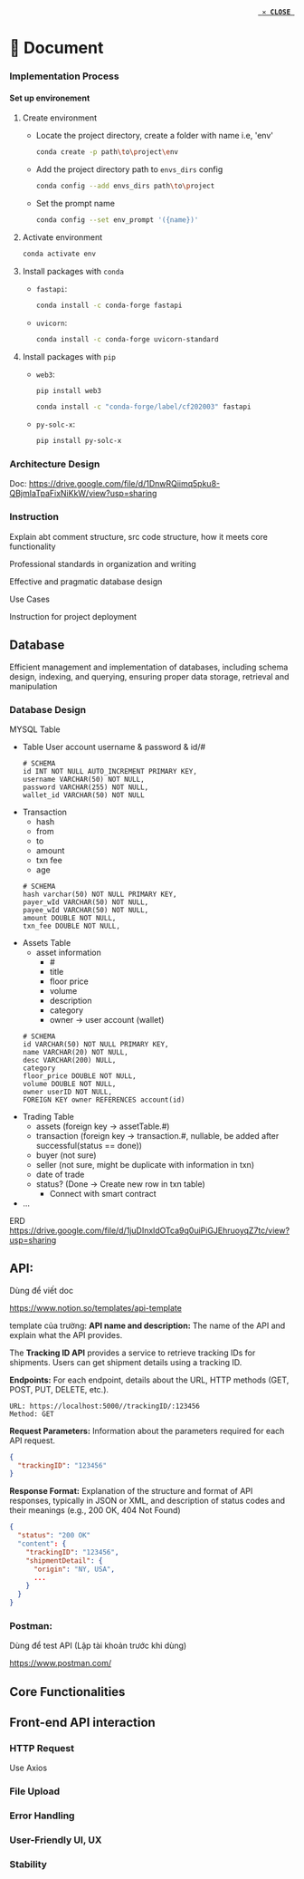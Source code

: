 <p align="right"><code><a href="/"><b> ✕ CLOSE <br></b></a></code></p>

# 📄 Document

### Implementation Process

#### Set up environement

1. Create environment
   - Locate the project directory, create a folder with name i.e, 'env' 

      ```bash
  	  conda create -p path\to\project\env
  	  ```
   - Add the project directory path to `envs_dirs` config

	  ```bash
      conda config --add envs_dirs path\to\project
      ```
   - Set the prompt name

  	 ```bash
     conda config --set env_prompt '({name})'
     ```
2. Activate environment
	```bash
	conda activate env
 	```
3. Install packages with `conda`
	
 	- `fastapi`:
		```bash
  		conda install -c conda-forge fastapi
  		```
     
	- `uvicorn`:
		```bash
  		conda install -c conda-forge uvicorn-standard
  		```

4. Install packages with `pip`
	
 	- `web3`:
		```bash
  		pip install web3
  		```

   		```bash
     	conda install -c "conda-forge/label/cf202003" fastapi
     	```
     
	- `py-solc-x`:
		```bash
  		pip install py-solc-x
  		```
	 

### Architecture Design
Doc: https://drive.google.com/file/d/1DnwRQiimq5pku8-QBjmIaTpaFixNiKkW/view?usp=sharing

### Instruction
Explain abt comment structure, src code structure, how it meets core functionality

Professional standards in organization and writing

Effective and pragmatic database design

Use Cases

Instruction for project deployment

## Database
Efficient management and implementation of databases, including schema design, indexing, and querying, ensuring proper data storage, retrieval and manipulation

### Database Design
MYSQL Table
- Table User account
    username & password & id/#
    ```
    # SCHEMA
    id INT NOT NULL AUTO_INCREMENT PRIMARY KEY,
    username VARCHAR(50) NOT NULL,
    password VARCHAR(255) NOT NULL,
    wallet_id VARCHAR(50) NOT NULL
    ```
- Transaction
    - hash
    - from
    - to
    - amount
    - txn fee
    - age
    ```
    # SCHEMA
    hash varchar(50) NOT NULL PRIMARY KEY,
    payer_wId VARCHAR(50) NOT NULL,
    payee_wId VARCHAR(50) NOT NULL,
    amount DOUBLE NOT NULL,
    txn_fee DOUBLE NOT NULL,
    ```
- Assets Table
    - asset information
        - \#
        - title
        - floor price
        - volume
        - description
        - category
        - owner -> user account (wallet)
    ```
    # SCHEMA
    id VARCHAR(50) NOT NULL PRIMARY KEY,
    name VARCHAR(20) NOT NULL,
    desc VARCHAR(200) NULL,
    category 
    floor_price DOUBLE NOT NULL,
    volume DOUBLE NOT NULL,
    owner userID NOT NULL,
    FOREIGN KEY owner REFERENCES account(id)   
    ```
- Trading Table
    - assets (foreign key -> assetTable.#)
    - transaction (foreign key -> transaction.#, nullable, be added after successful(status == done))
    - buyer (not sure)
    - seller (not sure, might be duplicate with information in txn)
    - date of trade
    - status? (Done -> Create new row in txn table)
        - Connect with smart contract
- ...

ERD
https://drive.google.com/file/d/1juDInxldOTca9q0uiPiGJEhruoyqZ7tc/view?usp=sharing

## API:
Dùng để viết doc

https://www.notion.so/templates/api-template

template của trường:
**API name and description:** The name of the API and explain what the API provides.

The **Tracking ID API** provides a service to retrieve tracking IDs for shipments. Users can get shipment details using a tracking ID.

**Endpoints:** For each endpoint, details about the URL, HTTP methods (GET, POST, PUT, DELETE, etc.).
```
URL: https://localhost:5000//trackingID/:123456
Method: GET
```

**Request Parameters:** Information about the parameters required for each API request.

```json
{
  "trackingID": "123456"
}
```

**Response Format:** Explanation of the structure and format of API responses, typically in JSON or XML, and description of status codes and their meanings (e.g., 200 OK, 404 Not Found)

```json
{
  "status": "200 OK"
  "content": {
    "trackingID": "123456",
    "shipmentDetail": {
      "origin": "NY, USA",
      ...
    }
  }
}
```

### Postman:
Dùng để test API (Lập tài khoản trước khi dùng)

https://www.postman.com/

## Core Functionalities

## Front-end API interaction
### HTTP Request
Use Axios

### File Upload

### Error Handling

### User-Friendly UI, UX

### Stability
